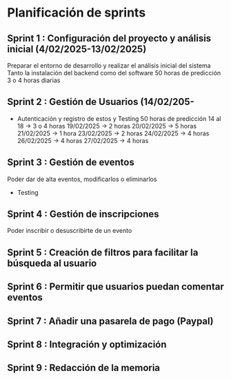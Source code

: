# Planificación de sprints

## Sprint 1 : Configuración del proyecto y análisis inicial (4/02/2025-13/02/2025)
Preparar el entorno de desarrollo y realizar el análisis inicial del sistema
Tanto la instalación del backend como del software
50 horas de predicción
3 o 4 horas diarias

## Sprint 2 : Gestión de Usuarios (14/02/205-
 - Autenticación y registro de estos y Testing
 50 horas de predicción
 14 al 18 -> 3 o 4 horas
 19/02/2025 -> 2 horas
 20/02/2025 -> 5 horas
 21/02/2025 -> 1 hora
 23/02/2025 -> 2 horas
 24/02/2025 -> 4 horas
 26/02/2025 -> 4 horas
 27/02/2025 -> 4 horas

## Sprint 3 : Gestión de eventos
Poder dar de alta eventos, modificarlos o eliminarlos
+ Testing
## Sprint 4 : Gestión de inscripciones
Poder inscribir o desuscribirte de un evento

## Sprint 5 : Creación de filtros para facilitar la búsqueda al usuario

## Sprint 6 : Permitir que usuarios puedan comentar eventos

## Sprint 7 : Añadir una pasarela de pago (Paypal)

## Sprint 8 : Integración y optimización 

## Sprint 9 : Redacción de la memoria 
